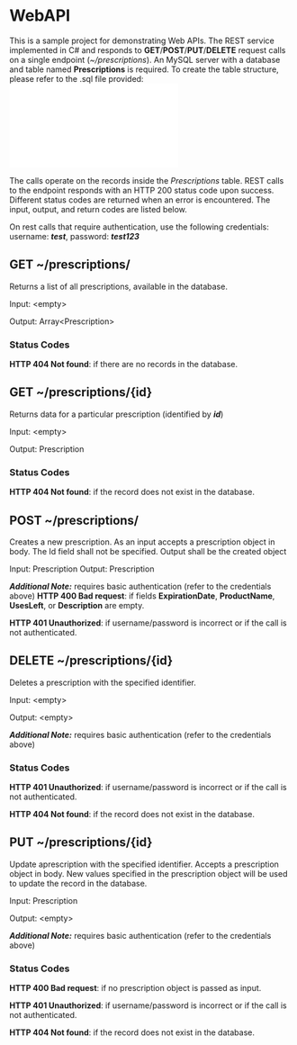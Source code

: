 # WebAPI

This is a sample project for demonstrating Web APIs. The REST service implemented in C# and responds to **GET**/**POST**/**PUT**/**DELETE** request calls on a single endpoint (_~/prescriptions_). An MySQL server with a database and table named **Prescriptions** is required. To create the table structure, please refer to the .sql file provided: ![migrations.sql](/migrations/migrations.sql)

The calls operate on the records inside the _Prescriptions_ table. REST calls to the endpoint responds with an HTTP 200 status code upon success. Different status codes are returned when an error is encountered. The input, output, and return codes are listed below.

On rest calls that require authentication, use the following credentials: username: **_test_**, password: _**test123**_

## GET ~/prescriptions/ ##
Returns a list of all prescriptions, available in the database.

Input: &lt;empty&gt;

Output: Array&lt;Prescription&gt;

### Status Codes ###
**HTTP 404 Not found**: if there are no records in the database.

## GET ~/prescriptions/{id} ##
Returns data for a particular prescription (identified by **_id_**)

Input: &lt;empty&gt;

Output: Prescription

### Status Codes ###
**HTTP 404 Not found**: if the record does not exist in the database.


## POST ~/prescriptions/ ##
Creates a new prescription. As an input accepts a prescription object in body. The Id field shall not be specified. Output shall be the created object

Input: Prescription
Output: Prescription

_**Additional Note:**_ requires basic authentication (refer to the credentials above)
**HTTP 400 Bad request**: if fields **ExpirationDate**, **ProductName**, **UsesLeft**, or **Description** are empty.

**HTTP 401 Unauthorized**: if username/password is incorrect or if the call is not authenticated.

## DELETE ~/prescriptions/{id} ##
Deletes a prescription with the specified identifier.

Input: &lt;empty&gt;

Output: &lt;empty&gt;

_**Additional Note:**_ requires basic authentication (refer to the credentials above)

### Status Codes ###
**HTTP 401 Unauthorized**: if username/password is incorrect or if the call is not authenticated.

**HTTP 404 Not found**: if the record does not exist in the database.

## PUT ~/prescriptions/{id} ##
Update aprescription with the specified identifier. Accepts a prescription object in body. New values specified in the prescription object will be used to update the record in the database.

Input: Prescription

Output: &lt;empty&gt;

_**Additional Note:**_ requires basic authentication (refer to the credentials above)

### Status Codes ### 
**HTTP 400 Bad request**: if no prescription object is passed as input.

**HTTP 401 Unauthorized**: if username/password is incorrect or if the call is not authenticated.

**HTTP 404 Not found**: if the record does not exist in the database.
